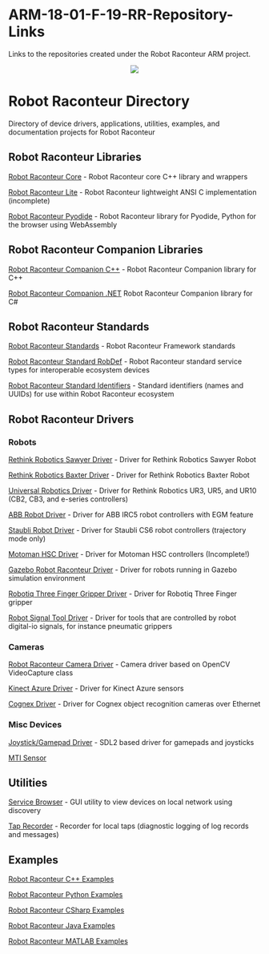 # ARM-18-01-F-19-RR-Repository-Links
Links to the repositories created under the Robot Raconteur ARM project.

<p align="center"><img src="https://robotraconteurpublicfiles.s3.amazonaws.com/RRheader2.jpg"></p>

# Robot Raconteur Directory

Directory of device drivers, applications, utilities, examples, and documentation projects for Robot Raconteur

## Robot Raconteur Libraries

[Robot Raconteur Core](https://github.com/robotraconteur/robotraconteur) - Robot Raconteur core C++ library and wrappers

[Robot Raconteur Lite](https://github.com/robotraconteur/robotraconteurlite) - Robot Raconteur lightweight ANSI C implementation (incomplete)

[Robot Raconteur Pyodide](https://github.com/robotraconteur/robotraconteur_pyodide) - Robot Raconteur library for Pyodide, Python for the browser using WebAssembly

## Robot Raconteur Companion Libraries

[Robot Raconteur Companion C++](https://github.com/robotraconteur/robotraconteur_companion) - Robot Raconteur Companion library for C++

[Robot Raconteur Companion .NET](https://github.com/robotraconteur/RobotRaconteurNET.Companion) Robot Raconteur Companion library for C#

## Robot Raconteur Standards

[Robot Raconteur Standards](https://github.com/robotraconteur/robotraconteur_standards) - Robot Raconteur Framework standards

[Robot Raconteur Standard RobDef](https://github.com/robotraconteur/robotraconteur_standard_robdef) - Robot Raconteur standard service types for interoperable ecosystem devices

[Robot Raconteur Standard Identifiers](https://github.com/robotraconteur/robotraconteur_standard_identifiers) - Standard identifiers (names and UUIDs) for use within Robot Raconteur ecosystem

## Robot Raconteur Drivers

### Robots

[Rethink Robotics Sawyer Driver](https://github.com/robotraconteur-contrib/SawyerRobotRaconteurDriver) - Driver for Rethink Robotics Sawyer Robot

[Rethink Robotics Baxter Driver](https://github.com/robotraconteur-contrib/BaxterRobotRaconteurDriver) - Driver for Rethink Robotics Baxter Robot

[Universal Robotics Driver](https://github.com/robotraconteur-contrib/URRobotRaconteurDriver) - Driver for Rethink Robotics UR3, UR5, and UR10 (CB2, CB3, and e-series controllers)

[ABB Robot Driver](https://github.com/robotraconteur-contrib/ABBRobotRaconteurDriver) - Driver for ABB IRC5 robot controllers with EGM feature

[Staubli Robot Driver](https://github.com/robotraconteur-contrib/StaubliRobotRaconteurDriver) - Driver for Staubli CS6 robot controllers (trajectory mode only)

[Motoman HSC Driver](https://github.com/robotraconteur-contrib/MotomanHSCRobotRaconteurDriver) - Driver for Motoman HSC controllers (Incomplete!)

[Gazebo Robot Raconteur Driver](https://github.com/robotraconteur-contrib/GazeboModelRobotRaconteurDriver) - Driver for robots running in Gazebo simulation environment

[Robotiq Three Finger Gripper Driver](https://github.com/robotraconteur-contrib/RobotiqThreeFingerGripperRobotRaconteurDriver) - Driver for Robotiq Three Finger gripper

[Robot Signal Tool Driver](https://github.com/robotraconteur-contrib/RobotSignalToolRobotRaconteurDriver) - Driver for tools that are controlled by robot digital-io signals, for instance pneumatic grippers

### Cameras

[Robot Raconteur Camera Driver](https://github.com/robotraconteur-contrib/robotraconteur_camera_driver) - Camera driver based on OpenCV VideoCapture class

[Kinect Azure Driver](https://github.com/robotraconteur-contrib/Kinect_Azure_RR_Interface) - Driver for Kinect Azure sensors

[Cognex Driver](https://github.com/robotraconteur-contrib/Cognex_driver) - Driver for Cognex object recognition cameras over Ethernet

### Misc Devices

[Joystick/Gamepad Driver](https://github.com/robotraconteur-contrib/robotraconteur_joystick_driver) - SDL2 based driver for gamepads and joysticks

[MTI Sensor](https://github.com/robotraconteur-contrib/MTI_RR_Interface)

## Utilities

[Service Browser](https://github.com/robotraconteur/RobotRaconteur_ServiceBrowser) - GUI utility to view devices on local network using discovery

[Tap Recorder](https://github.com/robotraconteur/RobotRaconteurLocalTapRecorder) - Recorder for local taps (diagnostic logging of log records and messages)

## Examples

[Robot Raconteur C++ Examples](https://github.com/robotraconteur/RobotRaconteur_CPP_Examples)

[Robot Raconteur Python Examples](https://github.com/robotraconteur/RobotRaconteur_Python_Examples)

[Robot Raconteur CSharp Examples](https://github.com/robotraconteur/RobotRaconteur_CSharp_Examples)

[Robot Raconteur Java Examples](https://github.com/robotraconteur/RobotRaconteur_Java_Examples)

[Robot Raconteur MATLAB Examples](https://github.com/robotraconteur/RobotRaconteur_MATLAB_Examples)
